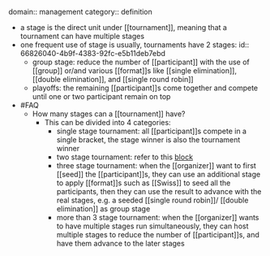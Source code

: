 domain:: management
category:: definition

- a stage is the direct unit under [[tournament]], meaning that a tournament can have multiple stages
- one frequent use of stage is usually, tournaments have 2 stages:
id:: 66826040-4b9f-4383-92fc-e5b11deb7ebd
	- group stage: reduce the number of [[participant]] with the use of [[group]] or/and various [[format]]s like [[single elimination]], [[double elimination]], and [[single round robin]]
	- playoffs: the remaining [[participant]]s come together and compete until one or two participant remain on top
- #FAQ
	- How many stages can a [[tournament]] have?
		- This can be divided into 4 categories:
			- single stage tournament: all [[participant]]s compete in a single bracket, the stage winner is also the tournament winner
			- two stage tournament: refer to this [block](((66826040-4b9f-4383-92fc-e5b11deb7ebd)))
			- three stage tournament: when the [[organizer]] want to first [[seed]] the [[participant]]s, they can use an additional stage to apply [[format]]s such as [[Swiss]] to seed all the participants, then they can use the result to advance with the real stages, e.g. a seeded [[single round robin]]/ [[double elimination]] as group stage
			- more than 3 stage tournament: when the [[organizer]] wants to have multiple stages run simultaneously, they can host multiple stages to reduce the number of [[participant]]s, and have them advance to the later stages
